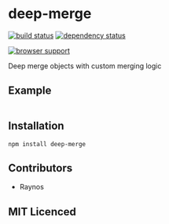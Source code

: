 # deep-merge

[![build status][1]][2] [![dependency status][3]][4]

[![browser support][5]][6]

Deep merge objects with custom merging logic

## Example

```js

```

## Installation

`npm install deep-merge`

## Contributors

 - Raynos

## MIT Licenced

  [1]: https://secure.travis-ci.org/Colingo/deep-merge.png
  [2]: http://travis-ci.org/Colingo/deep-merge
  [3]: http://david-dm.org/Colingo/deep-merge/status.png
  [4]: http://david-dm.org/Colingo/deep-merge
  [5]: http://ci.testling.com/Colingo/deep-merge.png
  [6]: http://ci.testling.com/Colingo/deep-merge
